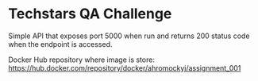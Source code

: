 # Techstars QA Challenge
Simple API that exposes port 5000 when run and returns 200 status code when the endpoint is accessed.

Docker Hub repository where image is store: https://hub.docker.com/repository/docker/ahromockyj/assignment_001
